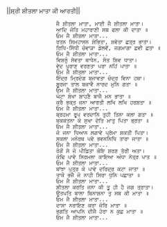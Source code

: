 ||ਸ਼੍ਰੀ ਸ਼ੀਤਲਾ ਮਾਤਾ ਕੀ ਆਰਤੀ||

                    ਜੈ ਸ਼ੀਤਲਾ ਮਾਤਾ, ਮਾਈ ਜੈ ਸ਼ੀਤਲਾ ਮਾਤਾ।
                    ਆਦਿ ਜੋਤਿ ਮਹਾਰਾਣੀ ਸਬ ਫਲਾ ਕੀ ਦਾਤਾ ॥
                    ਓਮ ਜੈ ਸ਼ੀਤਲਾ ਮਾਤਾ...
                    ਰਤਨ ਸਿਮਹਾਸਨ ਸ਼ੋਭਿਤਾ, ਸ਼ਵੇਤਾ ਛਤ੍ਰ ਭਾਤਾ।
                    ਰਿਧਿ-ਸਿੱਧੀ ਚੰਵਾੜਾ ਡੋਲਵੇਂ, ਜਗਮਾਗਾ ਛਵੀ ਛਤਾ ॥
                    ਓਮ ਜੈ ਸ਼ੀਤਲਾ ਮਾਤਾ...
                    ਵਿਸ਼ਨੂੰ ਸੇਵਤਾ ਥਾਧੇਨ, ਸੱਤ ਸ਼ਿਵ ਧਾਤਾ।
                    ਵੇਦ ਪੁਰਾਣ ਵਰਣਤਾ ਪਰਾ ਨਹਿਂ ਪਾਤਾ ॥
                    ਓਮ ਜੈ ਸ਼ੀਤਲਾ ਮਾਤਾ...
                    ਇੰਦ੍ਰ ਮ੍ਰਿਦੰਗ ਬਜਾਵਤਾ ਚੰਦ੍ਰ ਵਿਨਾ ਹਥਾ।
                    ਸੂਰਜਾ ਤਾਲ ਬਜਾਵੈ ਨਾਰਦ ਮੁਨਿ ਗਤਾ ॥
                    ਓਮ ਜੈ ਸ਼ੀਤਲਾ ਮਾਤਾ...
                    ਘੰਟਾ ਸ਼ੰਖਾ ਸ਼ਾਹਣੈ ਬਾਜੈ ਮਨ ਭਾਤਾ ॥
                    ਕਰੈ ਭਕ੍ਤ ਜਨਾ ਆਰਤੀ ਲਖਿ ਲਖਿ ਹਰਸ਼ਤਾ ॥
                    ਓਮ ਜੈ ਸ਼ੀਤਲਾ ਮਾਤਾ...
                    ਬ੍ਰਹਮਾ ਰੂਪ ਵਰਦਾਨਿ ਤੁਹੀ ਤਿਨਾ ਕਲਾ ਗਤਾ ॥
                    ਬਕਕਤਨਾ ਕੋ ਸੁਖਾ ਦੇਤਿ ਮਾਤੁ ਪਿਤਾ ਭ੍ਰਤਾ ॥
                    ਓਮ ਜੈ ਸ਼ੀਤਲਾ ਮਾਤਾ...
                    ਜੋ ਜਨਾ ਧਿਆਨ ਲਗਾਵੇ ਪ੍ਰੇਮਾ ਸ਼ਕਤੀ ਪਿਤਾ।
                    ਸਕਲਾ ਮਨੋਰਥ ਪਵੇ ਭਵਨਨਿਧਿ ਤਾਰਾ ਜਾਤਾ ॥
                    ਓਮ ਜੈ ਸ਼ੀਤਲਾ ਮਾਤਾ...
                    ਰੋਗੋਂ ਸੇ ਜੋ ਪੀਡਿਤਾ ਕੋਇ ਸ਼ਰਣ ਤੇਰੀ ਅਤਾ।
                    ਕੋਢਿ ਪਾਵੇ ਨਿਰਮਲਾ ਕਾਇਆ ਅੰਧਾ ਨੇਤ੍ਰ ਪਾਤ ॥
                    ਓਮ ਜੈ ਸ਼ੀਤਲਾ ਮਾਤਾ...
                    ਬਾਂਝਾ ਪੁਤ੍ਰ ਕੋ ਪਾਵੇ ਦਰਿਦ੍ਰ ਕਟਾ ਜਾਤਾ ॥
                    ਤਾਕੋ ਭਜੈ ਜੋ ਨਾਹੀ ਸਿਰਾ ਧੁਨਿ ਪਛਾਤਾ ॥
                    ਓਮ ਜੈ ਸ਼ੀਤਲਾ ਮਾਤਾ...
                    ਸ਼ੀਤਲਾ ਕਰਤਿ ਜਨਾ ਕੀ ਤੂ ਹੀ ਹੈ ਜਗ ਤ੍ਰਾਤਾ।
                    ਉਤਪਤਿ ਬਾਲਾ ਬਿਨਾਸ਼ਨਾ ਤੁ ਸਬ ਕੀ ਮਾਤਾ ॥
                    ਓਮ ਜੈ ਸ਼ੀਤਲਾ ਮਾਤਾ...
                    ਦਾਸਾ ਨਰਾਇਣ ਕਰਾ ਜੋਰਿ ਮਾਤਾ ॥
                    ਭਗਤਿ ਆਪਨਿ ਦੀਜੈ ਹੋਰਾ ਨ ਕੁਛ ਮਾਤਾ ॥
                    ਓਮ ਜੈ ਸ਼ੀਤਲਾ ਮਾਤਾ...